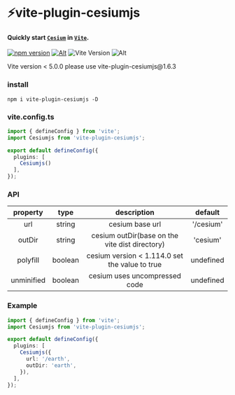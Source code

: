 # ⚡vite-plugin-cesiumjs

#### Quickly start [`Cesium`] in [`Vite`].
[`cesium`]: https://www.cesium.com/
[`Vite`]: https://vitejs.dev/
[![npm version](https://img.shields.io/npm/v/vite-plugin-cesiumjs.svg?style=flat-square)](https://www.npmjs.com/package/vite-plugin-cesiumjs)
[![Alt](https://img.shields.io/npm/dt/vite-plugin-cesiumjs?style=flat-square)](https://npmcharts.com/compare/vite-plugin-cesiumjs?minimal=true)
![Vite Version](https://img.shields.io/badge/Vite->=5.0.0-brightgreen.svg?style=flat-square)
![Alt](https://img.shields.io/github/license/mioxs/vite-plugin-cesiumjs?style=flat-square)

<p> Vite version &lt; 5.0.0 please use vite-plugin-cesiumjs@1.6.3
</p>

### install

```shell
npm i vite-plugin-cesiumjs -D
```

### vite.config.ts

```ts
import { defineConfig } from 'vite';
import Cesiumjs from 'vite-plugin-cesiumjs';

export default defineConfig({
  plugins: [
    Cesiumjs()
  ],
});

```

### API

| property |          type      |                       description                 |    default     |                                        
|:----------:|:----------------:|:-------------------------------------------------:|:--------------:|
|     url    |      string      |                   cesium base url                 |   '/cesium'    |
|   outDir   |      string      |   cesium outDir(base on the vite dist directory)  |   'cesium'     |
|  polyfill  |      boolean     | cesium version &lt; 1.114.0 set the value to true |   undefined    |
| unminified |      boolean     |          cesium uses uncompressed code            |   undefined    |


### Example

```ts
import { defineConfig } from 'vite';
import Cesiumjs from 'vite-plugin-cesiumjs';

export default defineConfig({
  plugins: [
    Cesiumjs({
      url: '/earth',
      outDir: 'earth',
    }),
  ],
});





